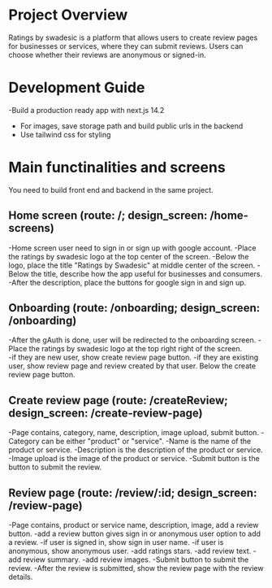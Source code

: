# Project Overview
Ratings by swadesic is a platform that allows users to create review pages for businesses or services, 
where they can submit reviews. Users can choose whether their reviews are anonymous or signed-in.

# Development Guide
-Build a production ready app with next.js 14.2
- For images, save storage path and build public urls in the backend
- Use tailwind css for styling

# Main functinalities and screens
You need to build front end and backend in the same project.

## Home screen (route: /; design_screen: /home-screens)
-Home screen user need to sign in or sign up with google account.
-Place the ratings by swadesic logo at the top center of the screen.
-Below the logo, place the title "Ratings by Swadesic" at middle center of the screen. 
-Below the title, describe how the app useful for businesses and consumers. 
-After the description, place the buttons for google sign in and sign up.

## Onboarding (route: /onboarding; design_screen: /onboarding)
-After the gAuth is done, user will be redirected to the onboarding screen.
-Place the ratings by swadesic logo at the top right right of the screen.   
-if they are new user, show create review page button. 
-if they are existing user, show review page and review created by that user. Below the create review page button.

## Create review page (route: /createReview; design_screen: /create-review-page)
-Page contains, category, name, description, image upload, submit button.
-Category can be either "product" or "service".
-Name is the name of the product or service.
-Description is the description of the product or service.
-Image upload is the image of the product or service.
-Submit button is the button to submit the review.

## Review page (route: /review/:id; design_screen: /review-page)
-Page contains, product or service name, description, image, add a review button.
-add a review button gives sign in or anonymous user option to add a review.
-if user is signed in, show sign in user name.
-if user is anonymous, show anonymous user.
-add ratings stars.
-add review text.
-add review summary.
-add review images.
-Submit button to submit the review.
-After the review is submitted, show the review page with the review details.